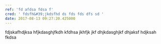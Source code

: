 ```yaml
---
ref: 'fd afdsa fdsa f'
cred: ' fdsfh&#39;jkdsfhd ds fds fds dfs sd '
date: 2017-08-13 09:27:20.425000
---
```


fdjskafhdjksa hfjkdasghjfkdh kfdhsa jkhfjk jkf dhjkdasghjkf dhjaksf hdjksah fkdsa